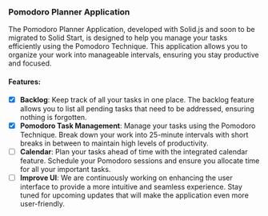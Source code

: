 ### Pomodoro Planner Application

The Pomodoro Planner Application, developed with Solid.js and soon to be migrated to Solid Start, is designed to help you manage your tasks efficiently using the Pomodoro Technique. This application allows you to organize your work into manageable intervals, ensuring you stay productive and focused.

#### Features:

- [x] **Backlog**: Keep track of all your tasks in one place. The backlog feature allows you to list all pending tasks that need to be addressed, ensuring nothing is forgotten.
- [x] **Pomodoro Task Management**: Manage your tasks using the Pomodoro Technique. Break down your work into 25-minute intervals with short breaks in between to maintain high levels of productivity.
- [ ] **Calendar**: Plan your tasks ahead of time with the integrated calendar feature. Schedule your Pomodoro sessions and ensure you allocate time for all your important tasks.
- [ ] **Improve UI**: We are continuously working on enhancing the user interface to provide a more intuitive and seamless experience. Stay tuned for upcoming updates that will make the application even more user-friendly.
